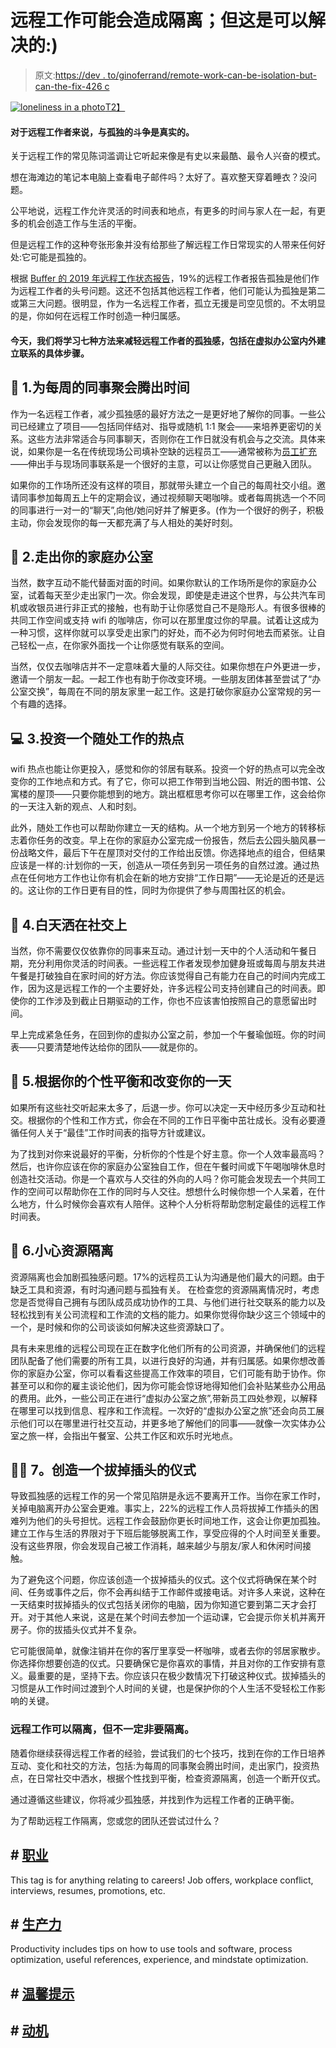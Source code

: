 # 远程工作可能会造成隔离；但这是可以解决的:)

> 原文:[https://dev . to/ginoferrand/remote-work-can-be-isolation-but-can-the-fix-426 c](https://dev.to/ginoferrand/remote-work-can-be-isolating-but-that-can-be-fixed-426c)

[![loneliness in a photo](../Images/9436d41d114f33547cc129d443536a04.png)T2】](https://res.cloudinary.com/practicaldev/image/fetch/s--jbsoxxTM--/c_limit%2Cf_auto%2Cfl_progressive%2Cq_auto%2Cw_880/https://www.tecla.io/images/teddy-alone)

#### [](#for-remote-workers-the-struggle-with-loneliness-is-real)对于远程工作者来说，与孤独的斗争是真实的。

关于远程工作的常见陈词滥调让它听起来像是有史以来最酷、最令人兴奋的模式。

想在海滩边的笔记本电脑上查看电子邮件吗？太好了。喜欢整天穿着睡衣？没问题。

公平地说，远程工作允许灵活的时间表和地点，有更多的时间与家人在一起，有更多的机会创造工作与生活的平衡。

但是远程工作的这种夸张形象并没有给那些了解远程工作日常现实的人带来任何好处:它可能是孤独的。

根据 [Buffer 的 2019 年远程工作状态报告](https://buffer.com/state-of-remote-work-2019)，19%的远程工作者报告孤独是他们作为远程工作者的头号问题。这还不包括其他远程工作者，他们可能认为孤独是第二或第三大问题。很明显，作为一名远程工作者，孤立无援是司空见惯的。不太明显的是，你如何在远程工作时创造一种归属感。

#### [](#today-well-look-at-seven-ways-to-reduce-feelings-of-isolation-as-a-remote-worker-including-specific-steps-for-creating-connections-in-and-out-of-the-virtual-office)今天，我们将学习七种方法来减轻远程工作者的孤独感，包括在虚拟办公室内外建立联系的具体步骤。

## [](#1-make-time-for-weekly-coworker-meetups)🎳 1.为每周的同事聚会腾出时间

作为一名远程工作者，减少孤独感的最好方法之一是更好地了解你的同事。一些公司已经建立了项目——包括同伴结对、指导或随机 1:1 聚会——来培养更密切的关系。这些方法非常适合与同事聊天，否则你在工作日就没有机会与之交流。具体来说，如果你是一名在传统现场公司填补空缺的远程员工——通常被称为[员工扩充](https://www.tecla.io/blog/remote-staff-augmentation-the-future-of-offshore-hiring/)——伸出手与现场同事联系是一个很好的主意，可以让你感觉自己更融入团队。

如果你的工作场所还没有这样的项目，那就带头建立一个自己的每周社交小组。邀请同事参加每周五上午的定期会议，通过视频聊天喝咖啡。或者每周挑选一个不同的同事进行一对一的“聊天”,向他/她问好并了解更多。(作为一个很好的例子，积极主动，你会发现你的每一天都充满了与人相处的美好时刻。

## [](#2-get-out-of-your-home-office)🏡 2.走出你的家庭办公室

当然，数字互动不能代替面对面的时间。如果你默认的工作场所是你的家庭办公室，试着每天至少走出家门一次。你会发现，即使是走进这个世界，与公共汽车司机或收银员进行非正式的接触，也有助于让你感觉自己不是隐形人。有很多很棒的共同工作空间或支持 wifi 的咖啡店，你可以在那里度过你的早晨。试着让这成为一种习惯，这样你就可以享受走出家门的好处，而不必为何时何地去而紧张。让自己轻松一点，在你家外面找一个让你感觉有联系的空间。

当然，仅仅去咖啡店并不一定意味着大量的人际交往。如果你想在户外更进一步，邀请一个朋友一起。一起工作也有助于你改变环境。一些朋友团体甚至尝试了“办公室交换”，每周在不同的朋友家里一起工作。这是打破你家庭办公室常规的另一个有趣的选择。

## [](#3-invest-in-a-hotspot-for-everywhere-work)💻 3.投资一个随处工作的热点

wifi 热点也能让你更投入，感觉和你的邻居有联系。投资一个好的热点可以完全改变你的工作地点和方式。有了它，你可以把工作带到当地公园、附近的图书馆、公寓楼的屋顶——只要你能想到的地方。跳出框框思考你可以在哪里工作，这会给你的一天注入新的观点、人和时刻。

此外，随处工作也可以帮助你建立一天的结构。从一个地方到另一个地方的转移标志着你任务的改变。早上在你的家庭办公室完成一份报告，然后去公园头脑风暴一份战略文件，最后下午在屋顶对交付的工作给出反馈。你选择地点的组合，但结果应该是一样的:计划你的一天，创造从一项任务到另一项任务的自然过渡。通过热点在任何地方工作也让你有机会在新的地方安排“工作日期”——无论是近的还是远的。这让你的工作日更有目的性，同时为你提供了参与周围社区的机会。

## [](#4-sprinkle-in-socialization-during-the-day)👭 4.白天洒在社交上

当然，你不需要仅仅依靠你的同事来互动。通过计划一天中的个人活动和午餐日期，充分利用你灵活的时间表。一些远程工作者发现参加健身班或每周与朋友共进午餐是打破独自在家时间的好方法。你应该觉得自己有能力在自己的时间内完成工作，因为这是远程工作的一个主要好处，许多远程公司支持创建自己的时间表。即使你的工作涉及到截止日期驱动的工作，你也不应该害怕按照自己的意愿留出时间。

早上完成紧急任务，在回到你的虚拟办公室之前，参加一个午餐瑜伽班。你的时间表——只要清楚地传达给你的团队——就是你的。

## [](#5-balance-and-vary-your-day-according-to-your-personality)🤠 5.根据你的个性平衡和改变你的一天

如果所有这些社交听起来太多了，后退一步。你可以决定一天中经历多少互动和社交。根据你的个性和工作方式，你会在不同的工作日平衡中茁壮成长。没有必要遵循任何人关于“最佳”工作时间表的指导方针或建议。

为了找到对你来说最好的平衡，分析你的个性是个好主意。你一个人效率最高吗？然后，也许你应该在你的家庭办公室独自工作，但在午餐时间或下午喝咖啡休息时创造社交活动。你是一个喜欢与人交往的外向的人吗？你可能会发现去一个共同工作的空间可以帮助你在工作的同时与人交往。想想什么时候你想一个人呆着，在什么地方，什么时候你会喜欢有人陪伴。这种个人分析将帮助您制定最佳的远程工作时间表。

## [](#6-watch-out-for-resource-isolation)🤳 6.小心资源隔离

资源隔离也会加剧孤独感问题。17%的远程员工认为沟通是他们最大的问题。由于缺乏工具和资源，有时沟通问题与孤独有关。
在检查您的资源隔离情况时，考虑您是否觉得自己拥有与团队成员成功协作的工具、与他们进行社交联系的能力以及轻松找到有关公司流程和工作流的文档的能力。如果你觉得你缺少这三个领域中的一个，是时候和你的公司谈谈如何解决这些资源缺口了。

具有未来思维的远程公司现在正在数字化他们所有的公司资源，并确保他们的远程团队配备了他们需要的所有工具，以进行良好的沟通，并有归属感。如果你想改善你的家庭办公室，你可以看看这些提高工作效率的项目，它们可能有助于协作。你甚至可以和你的雇主谈论他们，因为你可能会惊讶地得知他们会补贴某些办公用品的费用。此外，一些公司正在进行“虚拟办公室之旅”,带新员工四处参观，以解释在哪里可以找到信息、程序和工作流程。一次好的“虚拟办公室之旅”还会向员工展示他们可以在哪里进行社交互动，并更多地了解他们的同事——就像一次实体办公室之旅一样，会指出午餐室、公共工作区和欢乐时光地点。

## [](#7-create-an-unplugging-ritual)🧘‍♂️ 7。创造一个拔掉插头的仪式

导致孤独感的远程工作的另一个常见陷阱是永远不要离开工作。当你在家工作时，关掉电脑离开办公室会更难。事实上，22%的远程工作人员将拔掉工作插头的困难列为他们的头号担忧。远程工作会鼓励你更长时间地工作，这会让你更加孤独。建立工作与生活的界限对于下班后能够脱离工作，享受应得的个人时间至关重要。没有这些界限，你会发现自己被工作消耗，越来越少与朋友/家人和休闲时间接触。

为了避免这个问题，你应该创造一个拔掉插头的仪式。这个仪式将确保在某个时间、任务或事件之后，你不会再纠结于工作邮件或接电话。对许多人来说，这种在一天结束时拔掉插头的仪式包括关闭你的电脑，因为你知道它要到第二天才会打开。对于其他人来说，这是在某个时间去参加一个运动课，它会提示你关机并离开房子。你的拔插头仪式并不复杂。

它可能很简单，就像注销并在你的客厅里享受一杯咖啡，或者去你的邻居家散步。你选择你想要创造的仪式。只要确保它是你喜欢的事情，并且对你的工作安排有意义。最重要的是，坚持下去。你应该只在极少数情况下打破这种仪式。拔掉插头的习惯是从工作时间过渡到个人时间的关键，也是保护你的个人生活不受轻松工作影响的关键。

### [](#remote-work-can-be-isolating-but-it-doesnt-have-to-be)远程工作可以隔离，但不一定非要隔离。

随着你继续获得远程工作者的经验，尝试我们的七个技巧，找到在你的工作日培养互动、变化和社交的方法，包括:为每周的同事聚会腾出时间，走出家门，投资热点，在日常社交中洒水，根据个性找到平衡，检查资源隔离，创造一个断开仪式。

通过遵循这些建议，你将减少孤独感，并找到作为远程工作者的正确平衡。

为了帮助远程工作隔离，您或您的团队还尝试过什么？

## # [职业](/t/career)

This tag is for anything relating to careers! Job offers, workplace conflict, interviews, resumes, promotions, etc.

## # [生产力](/t/productivity)

Productivity includes tips on how to use tools and software, process optimization, useful references, experience, and mindstate optimization.

## # [温馨提示](/t/tips)

## # [动机](/t/motivation)